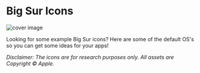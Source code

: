 # Big Sur Icons
![cover image](https://repository-images.githubusercontent.com/279200926/02cdf280-c484-11ea-82ad-045eacc616b5)

Looking for some example Big Sur icons? Here are some of the default OS's so you can get some ideas for your apps!

*Disclaimer: The icons are for research purposes only. All assets are Copyright © Apple.*
